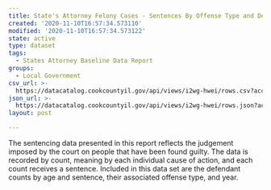 ```yaml
---
title: State's Attorney Felony Cases - Sentences By Offense Type and Defendant Age
created: '2020-11-10T16:57:34.573110'
modified: '2020-11-10T16:57:34.573122'
state: active
type: dataset
tags:
  - States Attorney Baseline Data Report
groups:
  - Local Government
csv_url: >-
  https://datacatalog.cookcountyil.gov/api/views/i2wg-hwei/rows.csv?accessType=DOWNLOAD
json_url: >-
  https://datacatalog.cookcountyil.gov/api/views/i2wg-hwei/rows.json?accessType=DOWNLOAD
layout: post

---
```

The sentencing data presented in this report reflects the judgement imposed by the court on people that have been found guilty. The data is recorded by count, meaning by each individual cause of action, and each count receives a sentence. Included in this data set are the defendant counts by age and sentence, their associated offense type, and year.
